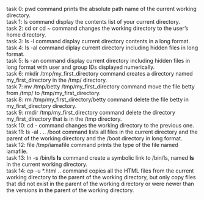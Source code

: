 task 0: pwd command prints the absolute path name of the current working directory.<br/>
task 1: ls command display the contents list of your current directory.<br/>
task 2: cd or cd ~ command changes the working directory to the user’s home directory.<br/>
task 3: ls -l command display current directory contents in a long format.<br/>
task 4: ls -al command diplay current directory including hidden files in long format.<br/>
task 5: ls -an command display current directory including hidden files in long format with user and group IDs displayed numerically.<br/>
task 6: mkdir /tmp/my_first_directory command creates a directory named my_first_directory in the /tmp/ directory.<br/>
task 7: mv /tmp/betty /tmp/my_first_directory command move the file betty from /tmp/ to /tmp/my_first_directory.<br/>
task 8: rm /tmp/my_first_directory/betty command delete the file betty in my_first_directory directory.<br/>
task 9: rmdir /tmp/my_first_directory command delete the directory my_first_directory that is in the /tmp directory.<br/>
task 10: cd - command changes the working directory to the previous one.<br/>
task 11: ls -al . .. /boot command lists all files  in the current directory and the parent of the working directory and the /boot directory in long format.<br/>
task 12: file /tmp/iamafile command prints the type of the file named iamafile.<br/>
task 13: ln -s /bin/ls __ls__ command create a symbolic link to /bin/ls, named __ls__ in the current working directory.<br/>
task 14: cp -u *.html .. command copies all the HTML files from the current working directory to the parent of the working directory, but only copy files that did not exist in the parent of the working directory or were newer than the versions in the parent of the working directory.<br/>
